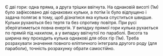 Є дві гори: одна пряма, а друга трішки ввігнута. На однаковій висоті (1м) було зафіксовано дві однакових кульки, а потім їх було відпущено і задача полягає в тому, щоб дізнатися яка кулька спуститься швидше. Кульки рухаються без тертя та без спротиву повітря. При русі зберігатиметься повна енергія. У випадку прямої гори кулька рухається по прямій під нахилом, а у випадку ввігнутої по параболі. Висота та ширина яку проходить кулька однакові для обох гір (1м). Треба розрахувати значення повного еліптичного інтеграла другого роду (для параболи), точність розрахунку обрати самостійно.
